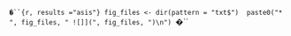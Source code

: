 `�``{r, results ="asis"}
fig_files <- dir(pattern = "txt$") 
paste0("* ", fig_files, " ![]](", fig_files, ")\n")
`�``

